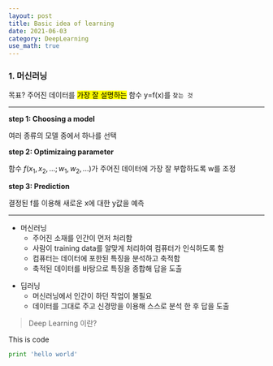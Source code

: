 ```yaml
---
layout: post
title: Basic idea of learning
date: 2021-06-03
category: DeepLearning
use_math: true
---
```


### 1. 머신러닝


목표? 주어진 데이터를 <mark>가장 잘 설명하는</mark> 함수 y=f(x)를 `찾는 것`

---

**step 1: Choosing a model**

여러 종류의 모델 중에서 하나를 선택

**step 2: Optimizaing parameter**

함수 $f(x_{1},x_{2},...; w_{1},w_{2},...)$가 주어진 데이터에 가장 잘 부합하도록 w를 조정

**step 3: Prediction**

결정된 f를 이용해 새로운 x에 대한 y값을 예측

---




* 머신러닝
  - 주어진 소재를 인간이 먼저 처리함
  - 사람이 training data를 알맞게 처리하여 컴퓨터가 인식하도록 함
  - 컴퓨터는 데이터에 포한된 특징을 분석하고 축적함
  - 축적된 데이터를 바탕으로 특징을 종합해 답을 도출


+ 딥러닝
  - 머신러닝에서 인간이 하던 작업이 불필요
  - 데이터를 그대로 주고 신경망을 이용해 스스로 분석 한 후 답을 도출


> Deep Learning 이란?

This is code
```python
print 'hello world'
```
